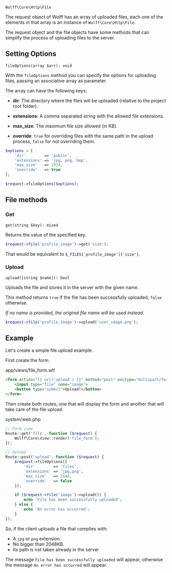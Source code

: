 `Wolff\Core\Http\File`

The request object of Wolff has an array of uploaded files, each one of the elements in that array is an instance of `Wolff\Core\Http\File`.

The request object and the file objects have some methods that can simplify the process of uploading files to the server.

## Setting Options

`fileOptions(array $arr): void`

With the `fileOptions` method you can specify the options for uploading files, passing an associative array as parameter.

The array can have the following keys:

* **dir**: The directory where the files will be uploaded (relative to the project root folder).

* **extensions**: A comma separated string with the allowed file extensions.

* **max_size**: The maximum file size allowed (in KB).

* **override**: `true` for overriding files with the same path in the upload process, `false` for not overriding them.

```php
$options = [
    'dir'        => 'public',
    'extensions' => 'jpg, png, bmp',
    'max_size'   => 1024,
    'override'   => true
];

$request->fileOptions($options);
```

## File methods

### Get

`get(string $key): mixed`

Returns the value of the specified key.

```php
$request->file('profile_image')->get('size');
```

That would be equivalent to `$_FILES['profile_image']['size']`.

### Upload

`upload([string $name]): bool`

Uploads the file and stores it in the server with the given name.

This method returns `true` if the file has been successfully uploaded, `false` otherwise.

_If no name is provided, the original file name will be used instead._

```php
$request->file('profile_image')->upload('user_image.png');
```

## Example

Let's create a simple file upload example.

First create the form.

app/views/file_form.wlf
```html
<form action="{{ url('upload') }}" method="post" enctype="multipart/form-data">
    <input type="file" name="image">
    <button type="submit">Upload!</button>
</form>
```

Then create both routes, one that will display the form and another that will take care of the file upload.

system/web.php

```php
// Form view
Route::get('file', function ($request) {
    Wolff\Core\View::render('file_form');
});

// Upload
Route::post('upload', function ($request) {
    $request->fileOptions([
        'dir'        => 'files',
        'extensions' => 'jpg,png',
        'max_size'   => 2048,
        'override'   => false
    ]);

    if ($request->file('image')->upload()) {
        echo 'File has been successfully uploaded';
    } else {
        echo 'An error has occurred';
    }
});
```

So, if the client uploads a file that complies with:

* A `jpg` or `png` extension.
* No bigger than 2048KB.
* Its path is not taken already in the server

The message `File has been successfully uploaded` will appear, otherwise the message `An error has occurred` will appear.
